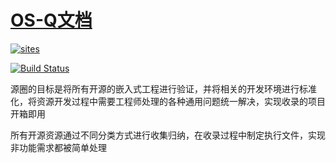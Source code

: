 ﻿# [OS-Q文档](https://github.com/OS-Q/Docs)

[![sites](http://182.61.61.133/link/resources/SoC.png)](http://www.OS-Q.com)

[![Build Status](https://github.com/OS-Q/Docs/workflows/Docs/badge.svg)](https://github.com/OS-Q/Docs/actions/workflows/Docs.yml)

源圈的目标是将所有开源的嵌入式工程进行验证，并将相关的开发环境进行标准化，将资源开发过程中需要工程师处理的各种通用问题统一解决，实现收录的项目开箱即用

所有开源资源通过不同分类方式进行收集归纳，在收录过程中制定执行文件，实现非功能需求都被简单处理
